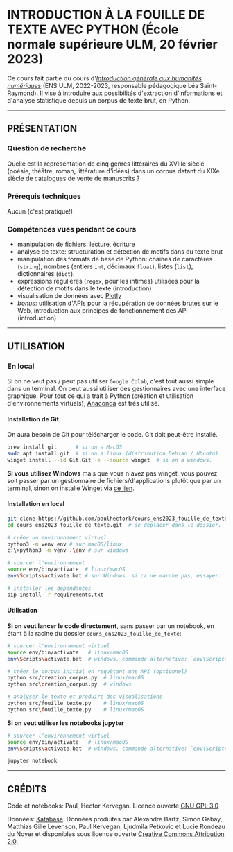 # INTRODUCTION À LA FOUILLE DE TEXTE AVEC PYTHON (École normale supérieure ULM, 20 février 2023)

Ce cours fait partie du cours d'[*Introduction générale aux humanités numériques*](https://odhn.ens.psl.eu/article/introduction-generale-aux-humanites-numeriques) (ENS ULM, 2022-2023, responsable pédagogique Léa Saint-Raymond). 
Il vise à introduire aux possibilités d'extraction d'informations et d'analyse statistique depuis
un corpus de texte brut, en Python. 

--- 

## PRÉSENTATION

### Question de recherche
Quelle est la représentation de cinq genres littéraires du XVIIIe siècle
(poésie, théâtre, roman, littérature d'idées) dans un corpus datant du XIXe siècle de catalogues de 
vente de manuscrits ?

### Prérequis techniques

Aucun (c'est pratique!)

### Compétences vues pendant ce cours

- manipulation de fichiers: lecture, écriture
- analyse de texte: structuration et détection de motifs dans du texte brut
- manipulation des formats de base de Python: chaînes de caractères (`string`),
  nombres (entiers `int`, décimaux `float`), listes (`list`), dictionnaires (`dict`).
- expressions régulières (`regex`, pour les intimes) utilisées pour la détection de 
  motifs dans le texte (introduction)
- visualisation de données avec [Plotly](https://plotly.com/python/)
- *bonus*: utilisation d'APIs pour la récupération de données brutes sur le Web, 
  introduction aux principes de fonctionnement des API (introduction)

---

## UTILISATION

### En local

Si on ne veut pas / peut pas utiliser `Google Colab`, c'est tout aussi simple dans
un terminal. On peut aussi utiliser des gestionnaires avec une interface graphique.
Pour tout ce qui a trait à Python (création et utilisation d'environnements virtuels), 
[Anaconda](https://www.anaconda.com/products/distribution) est très utilisé.

#### Installation de Git

On aura besoin de Git pour télécharger le code. Git doit peut-être installé.

```bash
brew install git      # si on a MacOS
sudo apt install git  # si on a linux (distribution Debian / Ubuntu)
winget install --id Git.Git -e --source winget  # si on a windows.
```

**Si vous utilisez Windows** mais que vous n'avez pas winget, vous pouvez soit
passer par un gestionnaire de fichiers/d'applications plutôt que par un terminal,
sinon on installe Winget via [ce lien](https://docs.microsoft.com/en-us/windows/package-manager/winget).

#### Installation en local

```bash
git clone https://github.com/paulhectork/cours_ens2023_fouille_de_texte.git  # cloner le dépôt git
cd cours_ens2023_fouille_de_texte.git  # se déplacer dans le dossier.

# créer un environnement virtuel 
python3 -m venv env # sur macOS/linux
c:\>python3 -m venv .\env # sur windows

# sourcer l'environnement
source env/bin/activate  # linux/macOS
env\Scripts\activate.bat # sur Windows. si ca ne marche pas, essayer: `env\Scripts\Activate.ps1` 

# installer les dépendances
pip install -r requirements.txt
```

#### Utilisation

**Si on veut lancer le code directement**, sans passer par un notebook, en étant à la racine
du dossier `cours_ens2023_fouille_de_texte`:

```bash
# sourcer l'environnement virtuel
source env/bin/activate   # linux/macOS
env\Scripts\activate.bat  # windows. commande alternative: `env\Scripts\Activate.ps1`

# créer le corpus initial en requêtant une API (optionnel)
python src/creation_corpus.py  # linux/macOS
python src\creation_corpus.py  # windows

# analyser le texte et produire des visualisations
python src/fouille_texte.py    # linux/macOS
python src\fouille_texte.py    # linux/macOS
```

**Si on veut utiliser les notebooks jupyter**

```bash
# sourcer l'environnement virtuel
source env/bin/activate   # linux/macOS
env\Scripts\activate.bat  # windows. commande alternative: `env\Scripts\Activate.ps1`

jupyter notebook
```

---

## CRÉDITS

Code et notebooks: Paul, Hector Kervegan. Licence ouverte [GNU GPL 3.0](./LICENSE)

Données: [Katabase](https://katabase.huma-num.fr/). Données produites par Alexandre Bartz, 
Simon Gabay, Matthias Gille Levenson, Paul Kervegan, Ljudmila Petkovic et Lucie Rondeau du Noyer
et disponibles sous licence ouverte [Creative Commons Attribution 2.0](./LICENSE_DONNEES).


